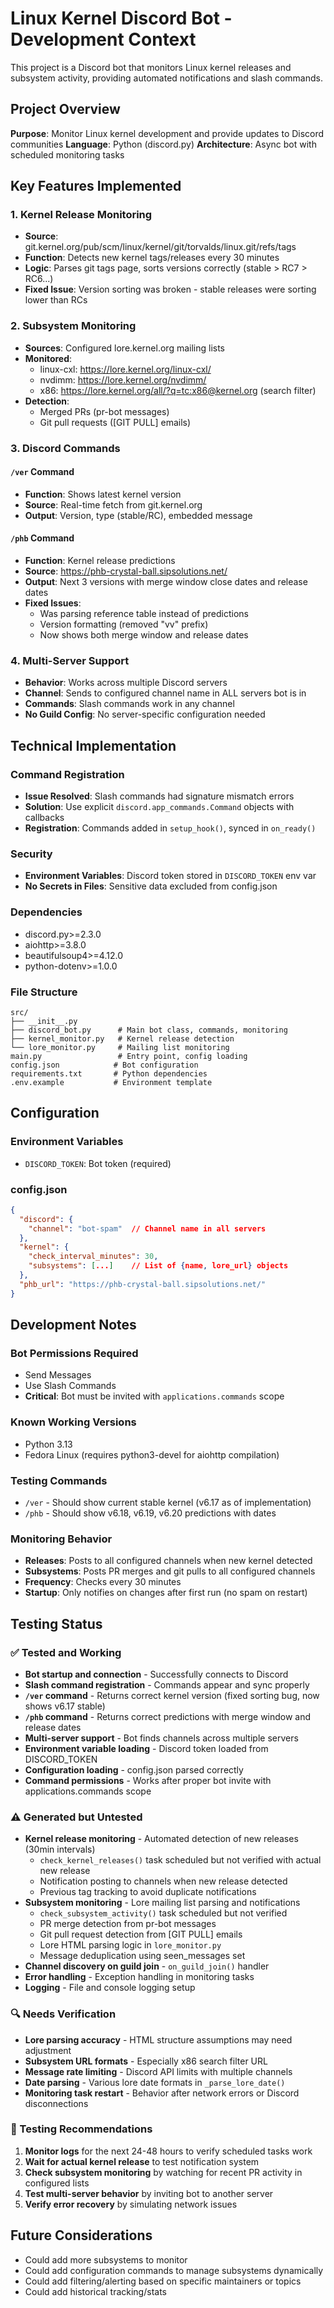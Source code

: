 # Linux Kernel Discord Bot - Development Context

This project is a Discord bot that monitors Linux kernel releases and subsystem activity, providing automated notifications and slash commands.

## Project Overview

**Purpose**: Monitor Linux kernel development and provide updates to Discord communities
**Language**: Python (discord.py)
**Architecture**: Async bot with scheduled monitoring tasks

## Key Features Implemented

### 1. Kernel Release Monitoring
- **Source**: git.kernel.org/pub/scm/linux/kernel/git/torvalds/linux.git/refs/tags
- **Function**: Detects new kernel tags/releases every 30 minutes
- **Logic**: Parses git tags page, sorts versions correctly (stable > RC7 > RC6...)
- **Fixed Issue**: Version sorting was broken - stable releases were sorting lower than RCs

### 2. Subsystem Monitoring
- **Sources**: Configured lore.kernel.org mailing lists
- **Monitored**:
  - linux-cxl: https://lore.kernel.org/linux-cxl/
  - nvdimm: https://lore.kernel.org/nvdimm/
  - x86: https://lore.kernel.org/all/?q=tc:x86@kernel.org (search filter)
- **Detection**:
  - Merged PRs (pr-bot messages)
  - Git pull requests ([GIT PULL] emails)

### 3. Discord Commands

#### `/ver` Command
- **Function**: Shows latest kernel version
- **Source**: Real-time fetch from git.kernel.org
- **Output**: Version, type (stable/RC), embedded message

#### `/phb` Command
- **Function**: Kernel release predictions
- **Source**: https://phb-crystal-ball.sipsolutions.net/
- **Output**: Next 3 versions with merge window close dates and release dates
- **Fixed Issues**:
  - Was parsing reference table instead of predictions
  - Version formatting (removed "vv" prefix)
  - Now shows both merge window and release dates

### 4. Multi-Server Support
- **Behavior**: Works across multiple Discord servers
- **Channel**: Sends to configured channel name in ALL servers bot is in
- **Commands**: Slash commands work in any channel
- **No Guild Config**: No server-specific configuration needed

## Technical Implementation

### Command Registration
- **Issue Resolved**: Slash commands had signature mismatch errors
- **Solution**: Use explicit `discord.app_commands.Command` objects with callbacks
- **Registration**: Commands added in `setup_hook()`, synced in `on_ready()`

### Security
- **Environment Variables**: Discord token stored in `DISCORD_TOKEN` env var
- **No Secrets in Files**: Sensitive data excluded from config.json

### Dependencies
- discord.py>=2.3.0
- aiohttp>=3.8.0
- beautifulsoup4>=4.12.0
- python-dotenv>=1.0.0

### File Structure
```
src/
├── __init__.py
├── discord_bot.py      # Main bot class, commands, monitoring
├── kernel_monitor.py   # Kernel release detection
└── lore_monitor.py     # Mailing list monitoring
main.py                 # Entry point, config loading
config.json            # Bot configuration
requirements.txt       # Python dependencies
.env.example           # Environment template
```

## Configuration

### Environment Variables
- `DISCORD_TOKEN`: Bot token (required)

### config.json
```json
{
  "discord": {
    "channel": "bot-spam"  // Channel name in all servers
  },
  "kernel": {
    "check_interval_minutes": 30,
    "subsystems": [...]    // List of {name, lore_url} objects
  },
  "phb_url": "https://phb-crystal-ball.sipsolutions.net/"
}
```

## Development Notes

### Bot Permissions Required
- Send Messages
- Use Slash Commands
- **Critical**: Bot must be invited with `applications.commands` scope

### Known Working Versions
- Python 3.13
- Fedora Linux (requires python3-devel for aiohttp compilation)

### Testing Commands
- `/ver` - Should show current stable kernel (v6.17 as of implementation)
- `/phb` - Should show v6.18, v6.19, v6.20 predictions with dates

### Monitoring Behavior
- **Releases**: Posts to all configured channels when new kernel detected
- **Subsystems**: Posts PR merges and git pulls to all configured channels
- **Frequency**: Checks every 30 minutes
- **Startup**: Only notifies on changes after first run (no spam on restart)

## Testing Status

### ✅ Tested and Working
- **Bot startup and connection** - Successfully connects to Discord
- **Slash command registration** - Commands appear and sync properly
- **`/ver` command** - Returns correct kernel version (fixed sorting bug, now shows v6.17 stable)
- **`/phb` command** - Returns correct predictions with merge window and release dates
- **Multi-server support** - Bot finds channels across multiple servers
- **Environment variable loading** - Discord token loaded from DISCORD_TOKEN
- **Configuration loading** - config.json parsed correctly
- **Command permissions** - Works after proper bot invite with applications.commands scope

### ⚠️ Generated but Untested
- **Kernel release monitoring** - Automated detection of new releases (30min intervals)
  - `check_kernel_releases()` task scheduled but not verified with actual new release
  - Notification posting to channels when new release detected
  - Previous tag tracking to avoid duplicate notifications
- **Subsystem monitoring** - Lore mailing list parsing and notifications
  - `check_subsystem_activity()` task scheduled but not verified
  - PR merge detection from pr-bot messages
  - Git pull request detection from [GIT PULL] emails
  - Lore HTML parsing logic in `lore_monitor.py`
  - Message deduplication using seen_messages set
- **Channel discovery on guild join** - `on_guild_join()` handler
- **Error handling** - Exception handling in monitoring tasks
- **Logging** - File and console logging setup

### 🔍 Needs Verification
- **Lore parsing accuracy** - HTML structure assumptions may need adjustment
- **Subsystem URL formats** - Especially x86 search filter URL
- **Message rate limiting** - Discord API limits with multiple channels
- **Date parsing** - Various lore date formats in `_parse_lore_date()`
- **Monitoring task restart** - Behavior after network errors or Discord disconnections

### 📝 Testing Recommendations
1. **Monitor logs** for the next 24-48 hours to verify scheduled tasks work
2. **Wait for actual kernel release** to test notification system
3. **Check subsystem monitoring** by watching for recent PR activity in configured lists
4. **Test multi-server behavior** by inviting bot to another server
5. **Verify error recovery** by simulating network issues

## Future Considerations
- Could add more subsystems to monitor
- Could add configuration commands to manage subsystems dynamically
- Could add filtering/alerting based on specific maintainers or topics
- Could add historical tracking/stats